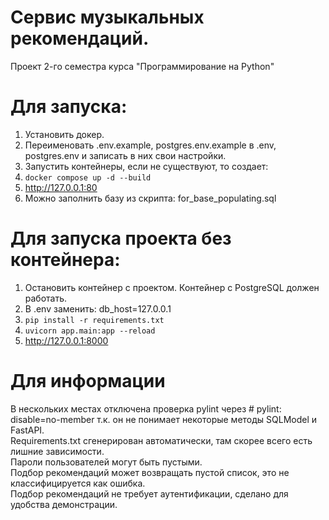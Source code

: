 # Сервис музыкальных рекомендаций.

Проект 2-го семестра курса "Программирование на Python"<br>

# Для запуска:
1. Установить докер.
2. Переименовать .env.example, postgres.env.example в .env, postgres.env
    и записать в них свои настройки.
3. Запустить контейнеры, если не существуют, то создает:
4. `docker compose up -d --build`
5. http://127.0.0.1:80
6. Можно заполнить базу из скрипта: for_base_populating.sql 

# Для запуска проекта без контейнера:
1. Остановить контейнер с проектом. Контейнер с PostgreSQL должен работать.
2. В .env заменить: db_host=127.0.0.1
3. `pip install -r requirements.txt`
4. `uvicorn app.main:app --reload`
5. http://127.0.0.1:8000

# Для информации
В нескольких местах отключена проверка pylint 
через # pylint: disable=no-member
т.к. он не понимает некоторые методы SQLModel и FastAPI.<br>
Requirements.txt сгенерирован автоматически, там скорее всего есть лишние зависимости.<br>
Пароли пользователей могут быть пустыми.<br>
Подбор рекомендаций может возвращать пустой список, это не классифицируется как ошибка.<br>
Подбор рекомендаций не требует аутентификации, сделано для удобства демонстрации.
